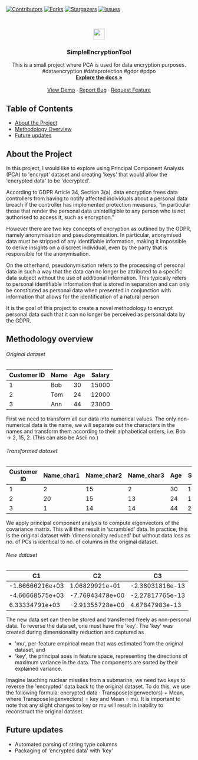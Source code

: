 [![Contributors][contributors-shield]][contributors-url]
[![Forks][forks-shield]][forks-url]
[![Stargazers][stars-shield]][stars-url]
[![Issues][issues-shield]][issues-url]

<!-- PROJECT LOGO -->
<br />
<p align="center">
  <a href="https://github.com/hklchung/SimpleEncryptionTool">
    <img src="https://media.istockphoto.com/vectors/hand-drawn-antique-key-sketch-style-of-vintage-key-on-white-old-vector-id895217258" height="30">
  </a>

  <h3 align="center">SimpleEncryptionTool</h3>

  <p align="center">
  This is a small project where PCA is used for data encryption purposes. #dataencryption #dataprotection #gdpr #pdpo
    <br />
    <a href="https://github.com/hklchung/SimpleEncryptionTool"><strong>Explore the docs »</strong></a>
    <br />
    <br />
    <a href="https://github.com/hklchung/SimpleEncryptionTool">View Demo</a>
    ·
    <a href="https://github.com/hklchung/SimpleEncryptionTool/issues">Report Bug</a>
    ·
    <a href="https://github.com/hklchung/SimpleEncryptionTool/issues">Request Feature</a>
  </p>
</p>

<!-- TABLE OF CONTENTS -->
## Table of Contents

* [About the Project](#about-the-project)
* [Methodology Overview](#methodology-overview)
* [Future updates](#future-updates)

<!-- ABOUT THE PROJECT -->
## About the Project

In this project, I would like to explore using Principal Component Analysis (PCA) to 'encrypt' dataset and creating 'keys' that would allow the 'encrypted data' to be 'decrypted'.

According to GDPR Article 34, Section 3(a), data encryption frees data controllers from having to notify affected individuals about a personal data breach if the controller has implemented protection measures, “in particular those that render the personal data unintelligible to any person who is not authorised to access it, such as encryption.”

However there are two key concepts of encryption as outlined by the GDPR, namely anonymisation and pseudonymisation. In particular, anonymised data must be stripped of any identifiable information, making it impossible to derive insights on a discreet individual, even by the party that is responsible for the anonymisation.

On the otherhand, pseudonymisation refers to the processing of personal data in such a way that the data can no longer be attributed to a specific data subject without the use of additional information. This typically refers to personal identifiable information that is stored in separation and can only be constituted as personal data when presented in conjunction with information that allows for the identification of a natural person.

It is the goal of this project to create a novel methodology to encrypt personal data such that it can no longer be perceived as personal data by the GDPR.

## Methodology overview
###### Original dataset
| Customer ID  | Name | Age | Salary |
| ------------ | ---- | --- | ------ |
| 1 | Bob | 30 | 15000 |
| 2 | Tom | 24 | 12000 |
| 3 | Ann | 44 | 23000 |

First we need to transform all our data into numerical values. The only non-numerical data is the name, we will separate out the characters in the names and transform them according to their alphabetical orders, i.e. Bob → 2, 15, 2. (This can also be Ascii no.)
###### Transformed dataset
| Customer ID  | Name_char1 | Name_char2 | Name_char3 | Age | Salary |
| ------------ | ---------- | ---------- | ---------- | --- | ------ |
| 1 | 2 | 15 | 2 | 30 | 15000 |
| 2 | 20 | 15 | 13 | 24 | 12000 |
| 3 | 1 | 14 | 14 | 44 | 23000 |

We apply principal component analysis to compute eigenvectors of the covariance matrix. This will then result in ‘scrambled’ data. In practice, this is the original dataset with 'dimensionality reduced' but without data loss as no. of PCs is identical to no. of columns in the original dataset.
###### New dataset
| C1  | C2 | C3 |
| --- | -- | -- |
| -1.66666216e+03 | 1.06829921e+01 | -2.38031816e-13 |
| -4.66668575e+03 | -7.76943478e+00 | -2.27817765e-13 |
| 6.33334791e+03 | -2.91355728e+00 | 4.67847983e-13 |

The new data set can then be stored and transferred freely as non-personal data. To reverse the data set, one must have the 'key'. The 'key' was created during dimensionality reduction and captured as
- 'mu', per-feature empirical mean that was estimated from the original dataset, and 
- 'key', the principal axes in feature space, representing the directions of maximum variance in the data. The components are sorted by their explained variance.

Imagine lauching nuclear missiles from a submarine, we need two keys to reverse the 'encrypted' data back to the original dataset. To do this, we use the following formula: encrypted data ⋅ Transpose(eigenvectors) + Mean, where Transpose(eigenvectors) = key and Mean = mu. It is important to note that any slight changes to key or mu will result in inability to reconstruct the original dataset. 

<!-- FUTURE UPDATES -->
## Future updates
- Automated parsing of string type columns
- Packaging of 'encrypted data' with 'key'

<!-- MARKDOWN LINKS & IMAGES -->
<!-- https://www.markdownguide.org/basic-syntax/#reference-style-links -->
[contributors-shield]: https://img.shields.io/github/contributors/hklchung/SimpleEncryptionTool.svg?style=flat-square
[contributors-url]: https://github.com/hklchung/SimpleEncryptionTool/graphs/contributors
[forks-shield]: https://img.shields.io/github/forks/hklchung/SimpleEncryptionTool.svg?style=flat-square
[forks-url]: https://github.com/hklchung/SimpleEncryptionTool/network/members
[stars-shield]: https://img.shields.io/github/stars/hklchung/SimpleEncryptionTool.svg?style=flat-square
[stars-url]: https://github.com/hklchung/SimpleEncryptionTool/stargazers
[issues-shield]: https://img.shields.io/github/issues/hklchung/SimpleEncryptionTool.svg?style=flat-square
[issues-url]: https://github.com/hklchung/SimpleEncryptionTool/issues
